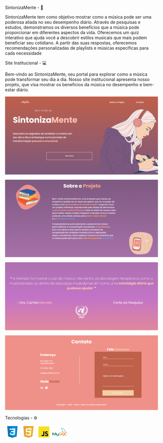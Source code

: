 

SintonizaMente - 🎻

 SintonizaMente tem como objetivo mostrar como a música pode ser uma poderosa aliada no seu desempenho diário. Através de pesquisas e estudos, demonstramos os diversos benefícios que a música pode proporcionar em diferentes aspectos da vida. Oferecemos um quiz interativo que ajuda você a descobrir estilos musicais que mais podem beneficiar seu cotidiano. A partir das suas respostas, oferecemos recomendações personalizadas de playlists e músicas específicas para cada necessidade

Site Institucional - 💻

Bem-vindo ao SintonizaMente, seu portal para explorar como a música pode transformar seu dia a dia. Nosso site institucional apresenta nosso projeto, que visa mostrar os benefícios da música no desempenho e bem-estar diário.

![alt text](<Montagem README/image.png>)

![alt text](<Montagem README/image-1.png>)

![alt text](<Montagem README/image-2.png>)

![alt text](<Montagem README/image-3.png>)



   Tecnologias - ⚙ 

![alt text](<Montagem README/icons8-css-48.png>) ![alt text](<Montagem README/icons8-html-48.png>) ![alt text](<Montagem README/icons8-js-48.png>) ![alt text](<Montagem README/icons8-mysql-48.png>)
